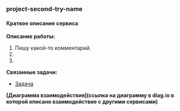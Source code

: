 ### project-second-try-name
#### Краткое описание сервиса


**Описание работы:** 
1. Пишу какой-то комментарий.
2. 
3. 

**Связанные задачи:**
* [Задача](url)

**[Диаграмма взаимодействия](ссылка на диаграмму в diag.io в которой описано взаимодействие с другими сервисами)**
